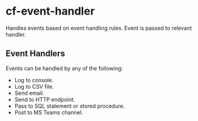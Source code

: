 # cf-event-handler

Handles events based on event handling rules. Event is passed to relevant handler.

Event Handlers
--------------
Events can be handled by any of the following:
- Log to console.
- Log to CSV file.
- Send email.
- Send to HTTP endpoint.
- Pass to SQL statement or stored procedure.
- Post to MS Teams channel.